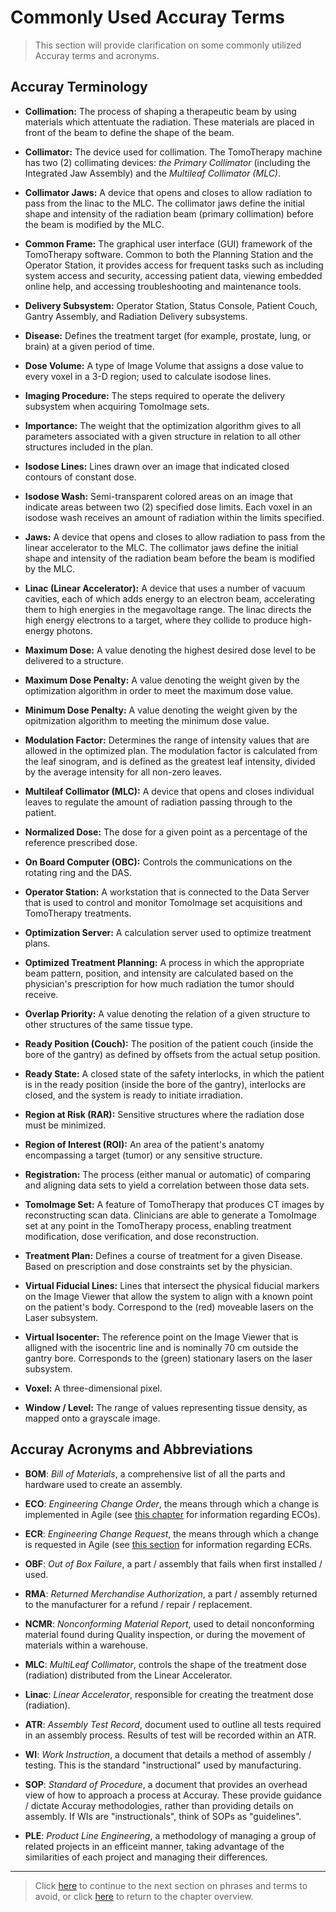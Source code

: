 # Commonly Used Accuray Terms

> This section will provide clarification on some commonly utilized Accuray terms and acronyms.


## Accuray Terminology

* **Collimation:** The process of shaping a therapeutic beam by using materials which attentuate the radiation. These materials are placed in front of the beam to define the shape of the beam.

* **Collimator:** The device used for collimation. The TomoTherapy machine has two (2) collimating devices: *the Primary Collimator* (including the Integrated Jaw Assembly) and the *Multileaf Collimator (MLC)*. 

* **Collimator Jaws:** A device that opens and closes to allow radiation to pass from the linac to the MLC. The collimator jaws define the initial shape and intensity of the radiation beam (primary collimation) before the beam is modified by the MLC.

* **Common Frame:** The graphical user interface (GUI) framework of the TomoTherapy software. Common to both the Planning Station and the Operator Station, it provides access for frequent tasks such as including system access and security, accessing patient data, viewing embedded online help, and accessing troubleshooting and maintenance tools.

* **Delivery Subsystem:** Operator Station, Status Console, Patient Couch, Gantry Assembly, and Radiation Delivery subsystems.

* **Disease:** Defines the treatment target (for example, prostate, lung, or brain) at a given period of time.

* **Dose Volume:** A type of Image Volume that assigns a dose value to every voxel in a 3-D region; used to calculate isodose lines.

* **Imaging Procedure:** The steps required to operate the delivery subsystem when acquiring TomoImage sets.

* **Importance:** The weight that the optimization algorithm gives to all parameters associated with a given structure in relation to all other structures included in the plan.

* **Isodose Lines:** Lines drawn over an image that indicated closed contours of constant dose.

* **Isodose Wash:** Semi-transparent colored areas on an image that indicate areas between two (2) specified dose limits. Each voxel in an isodose wash receives an amount of radiation within the limits specified.

* **Jaws:** A device that opens and closes to allow radiation to pass from the linear accelerator to the MLC. The collimator jaws define the initial shape and intensity of the radiation beam before the beam is modified by the MLC.

* **Linac (Linear Accelerator):** A device that uses a number of vacuum cavities, each of which adds energy to an electron beam, accelerating them to high energies in the megavoltage range. The linac directs the high energy electrons to a target, where they collide to produce high-energy photons.

* **Maximum Dose:** A value denoting the highest desired dose level to be delivered to a structure.

* **Maximum Dose Penalty:** A value denoting the weight given by the optimization algorithm in order to meet the maximum dose value.

* **Minimum Dose Penalty:** A value denoting the weight given by the opitmization algorithm to meeting the minimum dose value.

* **Modulation Factor:** Determines the range of intensity values that are allowed in the optimized plan. The modulation factor is calculated from the leaf sinogram, and is defined as the greatest leaf intensity, divided by the average intensity for all non-zero leaves.

* **Multileaf Collimator (MLC):** A device that opens and closes individual leaves to regulate the amount of radiation passing through to the patient.

* **Normalized Dose:** The dose for a given point as a percentage of the reference prescribed dose.

* **On Board Computer (OBC):** Controls the communications on the rotating ring and the DAS.

* **Operator Station:** A workstation that is connected to the Data Server that is used to control and monitor TomoImage set acquisitions and TomoTherapy treatments.

* **Optimization Server:** A calculation server used to optimize treatment plans.

* **Optimized Treatment Planning:** A process in which the appropriate beam pattern, position, and intensity are calculated based on the physician's prescription for how much radiation the tumor should receive.

* **Overlap Priority:** A value denoting the relation of a given structure to other structures of the same tissue type.

* **Ready Position (Couch):** The position of the patient couch (inside the bore of the gantry) as defined by offsets from the actual setup position.

* **Ready State:** A closed state of the safety interlocks, in which the patient is in the ready position (inside the bore of the gantry), interlocks are closed, and the system is ready to initiate irradiation.

* **Region at Risk (RAR):** Sensitive structures where the radiation dose must be minimized.

* **Region of Interest (ROI):** An area of the patient's anatomy encompassing a target (tumor) or any sensitive structure.

* **Registration:** The process (either manual or automatic) of comparing and aligning data sets to yield a correlation between those data sets.

* **TomoImage Set:** A feature of TomoTherapy that produces CT images by reconstructing scan data. Clinicians are able to generate a TomoImage set at any point in the TomoTherapy process, enabling treatment modification, dose verification, and dose reconstruction.

* **Treatment Plan:** Defines a course of treatment for a given Disease. Based on prescription and dose constraints set by the physician.

* **Virtual Fiducial Lines:** Lines that intersect the physical fiducial markers on the Image Viewer that allow the system to align with a known point on the patient's body. Correspond to the (red) moveable lasers on the Laser subsystem.

* **Virtual Isocenter:** The reference point on the Image Viewer that is alligned with the isocentric line and is nominally 70 cm outside the gantry bore. Corresponds to the (green) stationary lasers on the laser subsystem.

* **Voxel:** A three-dimensional pixel.

* **Window / Level:** The range of values representing tissue density, as mapped onto a grayscale image. 



## Accuray Acronyms and Abbreviations

* **BOM**: *Bill of Materials*, a comprehensive list of all the parts and hardware used to create an assembly.

* **ECO**: *Engineering Change Order*, the means through which a change is implemented in Agile (see [this chapter](https://github.com/taddieken95/Accuray_Tech_Comm_Guide/blob/master/Chapter%205:%20ECOs/READme.md) for information regarding ECOs).

* **ECR**: *Engineering Change Request*, the means through which a change is requested in Agile (see [this section](https://github.com/taddieken95/Accuray_Tech_Comm_Guide/blob/master/Chapter%201:%20Doc%20Requests/Section%202:%20ECRs.md) for information regarding ECRs.

* **OBF**: *Out of Box Failure*, a part / assembly that fails when first installed / used.

* **RMA**: *Returned Merchandise Authorization*, a part / assembly returned to the manufacturer for a refund / repair / replacement.

* **NCMR**: *Nonconforming Material Report*, used to detail nonconforming material found during Quality inspection, or during the movement of materials within a warehouse.

* **MLC**: *MultiLeaf Collimator*, controls the shape of the treatment dose (radiation) distributed from the Linear Accelerator.

* **Linac**: *Linear Accelerator*, responsible for creating the treatment dose (radiation).

* **ATR**: *Assembly Test Record*, document used to outline all tests required in an assembly process. Results of test will be recorded within an ATR.

* **WI**: *Work Instruction*, a document that details a method of assembly / testing. This is the standard "instructional" used by manufacturing.

* **SOP**: *Standard of Procedure*, a document that provides an overhead view of how to approach a process at Accuray. These provide guidance / dictate Accuray methodologies, rather than providing details on assembly. If WIs are "instructionals", think of SOPs as "guidelines".

* **PLE**: *Product Line Engineering*, a methodology of managing a group of related projects in an efficeint manner, taking advantage of the similarities of each project and managing their differences.

* **

> Click [here](https://github.com/taddieken95/Accuray_Tech_Comm_Guide/blob/master/Chapter%203:%20Voicing/Section%204:%20Phrases%20and%20Terms%20to%20Avoid.md) to continue to the next section on phrases and terms to avoid, or click [here](https://github.com/taddieken95/Accuray_Tech_Comm_Guide/blob/master/Chapter%203:%20Voicing/READme.md) to return to the chapter overview.
